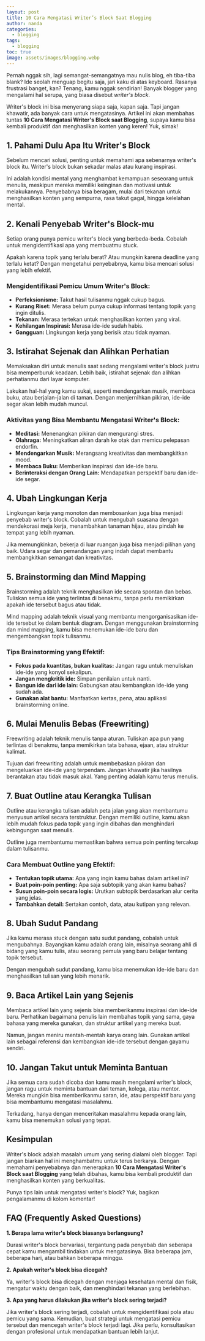 ```yaml
---
layout: post
title: 10 Cara Mengatasi Writer’s Block Saat Blogging
author: nanda
categories:
  - blogging
tags:
  - blogging
toc: true
image: assets/images/blogging.webp
---
```



Pernah nggak sih, lagi semangat-semangatnya mau nulis blog, eh tiba-tiba blank? Ide seolah menguap begitu saja, jari kaku di atas keyboard. Rasanya frustrasi banget, kan? Tenang, kamu nggak sendirian! Banyak blogger yang mengalami hal serupa, yang biasa disebut _writer's block_.

Writer's block ini bisa menyerang siapa saja, kapan saja. Tapi jangan khawatir, ada banyak cara untuk mengatasinya. Artikel ini akan membahas tuntas **10 Cara Mengatasi Writer's Block saat Blogging**, supaya kamu bisa kembali produktif dan menghasilkan konten yang keren! Yuk, simak!

## 1\. Pahami Dulu Apa Itu Writer's Block

Sebelum mencari solusi, penting untuk memahami apa sebenarnya writer's block itu. Writer's block bukan sekadar malas atau kurang inspirasi.

Ini adalah kondisi mental yang menghambat kemampuan seseorang untuk menulis, meskipun mereka memiliki keinginan dan motivasi untuk melakukannya. Penyebabnya bisa beragam, mulai dari tekanan untuk menghasilkan konten yang sempurna, rasa takut gagal, hingga kelelahan mental.

## 2\. Kenali Penyebab Writer's Block-mu

Setiap orang punya pemicu writer's block yang berbeda-beda. Cobalah untuk mengidentifikasi apa yang membuatmu stuck.

Apakah karena topik yang terlalu berat? Atau mungkin karena deadline yang terlalu ketat? Dengan mengetahui penyebabnya, kamu bisa mencari solusi yang lebih efektif.

### Mengidentifikasi Pemicu Umum Writer's Block:

- **Perfeksionisme:** Takut hasil tulisanmu nggak cukup bagus.
- **Kurang Riset:** Merasa belum punya cukup informasi tentang topik yang ingin ditulis.
- **Tekanan:** Merasa tertekan untuk menghasilkan konten yang viral.
- **Kehilangan Inspirasi:** Merasa ide-ide sudah habis.
- **Gangguan:** Lingkungan kerja yang berisik atau tidak nyaman.

## 3\. Istirahat Sejenak dan Alihkan Perhatian

Memaksakan diri untuk menulis saat sedang mengalami writer's block justru bisa memperburuk keadaan. Lebih baik, istirahat sejenak dan alihkan perhatianmu dari layar komputer.

Lakukan hal-hal yang kamu sukai, seperti mendengarkan musik, membaca buku, atau berjalan-jalan di taman. Dengan menjernihkan pikiran, ide-ide segar akan lebih mudah muncul.

### Aktivitas yang Bisa Membantu Mengatasi Writer's Block:

- **Meditasi:** Menenangkan pikiran dan mengurangi stres.
- **Olahraga:** Meningkatkan aliran darah ke otak dan memicu pelepasan endorfin.
- **Mendengarkan Musik:** Merangsang kreativitas dan membangkitkan mood.
- **Membaca Buku:** Memberikan inspirasi dan ide-ide baru.
- **Berinteraksi dengan Orang Lain:** Mendapatkan perspektif baru dan ide-ide segar.

## 4\. Ubah Lingkungan Kerja

Lingkungan kerja yang monoton dan membosankan juga bisa menjadi penyebab writer's block. Cobalah untuk mengubah suasana dengan mendekorasi meja kerja, menambahkan tanaman hijau, atau pindah ke tempat yang lebih nyaman.

Jika memungkinkan, bekerja di luar ruangan juga bisa menjadi pilihan yang baik. Udara segar dan pemandangan yang indah dapat membantu membangkitkan semangat dan kreativitas.

## 5\. Brainstorming dan Mind Mapping

Brainstorming adalah teknik menghasilkan ide secara spontan dan bebas. Tuliskan semua ide yang terlintas di benakmu, tanpa perlu memikirkan apakah ide tersebut bagus atau tidak.

Mind mapping adalah teknik visual yang membantu mengorganisasikan ide-ide tersebut ke dalam bentuk diagram. Dengan menggunakan brainstorming dan mind mapping, kamu bisa menemukan ide-ide baru dan mengembangkan topik tulisanmu.

### Tips Brainstorming yang Efektif:

- **Fokus pada kuantitas, bukan kualitas:** Jangan ragu untuk menuliskan ide-ide yang konyol sekalipun.
- **Jangan mengkritik ide:** Simpan penilaian untuk nanti.
- **Bangun ide dari ide lain:** Gabungkan atau kembangkan ide-ide yang sudah ada.
- **Gunakan alat bantu:** Manfaatkan kertas, pena, atau aplikasi brainstorming online.

## 6\. Mulai Menulis Bebas (Freewriting)

Freewriting adalah teknik menulis tanpa aturan. Tuliskan apa pun yang terlintas di benakmu, tanpa memikirkan tata bahasa, ejaan, atau struktur kalimat.

Tujuan dari freewriting adalah untuk membebaskan pikiran dan mengeluarkan ide-ide yang terpendam. Jangan khawatir jika hasilnya berantakan atau tidak masuk akal. Yang penting adalah kamu terus menulis.

## 7\. Buat Outline atau Kerangka Tulisan

Outline atau kerangka tulisan adalah peta jalan yang akan membantumu menyusun artikel secara terstruktur. Dengan memiliki outline, kamu akan lebih mudah fokus pada topik yang ingin dibahas dan menghindari kebingungan saat menulis.

Outline juga membantumu memastikan bahwa semua poin penting tercakup dalam tulisanmu.

### Cara Membuat Outline yang Efektif:

- **Tentukan topik utama:** Apa yang ingin kamu bahas dalam artikel ini?
- **Buat poin-poin penting:** Apa saja subtopik yang akan kamu bahas?
- **Susun poin-poin secara logis:** Urutkan subtopik berdasarkan alur cerita yang jelas.
- **Tambahkan detail:** Sertakan contoh, data, atau kutipan yang relevan.

## 8\. Ubah Sudut Pandang

Jika kamu merasa stuck dengan satu sudut pandang, cobalah untuk mengubahnya. Bayangkan kamu adalah orang lain, misalnya seorang ahli di bidang yang kamu tulis, atau seorang pemula yang baru belajar tentang topik tersebut.

Dengan mengubah sudut pandang, kamu bisa menemukan ide-ide baru dan menghasilkan tulisan yang lebih menarik.

## 9\. Baca Artikel Lain yang Sejenis

Membaca artikel lain yang sejenis bisa memberikanmu inspirasi dan ide-ide baru. Perhatikan bagaimana penulis lain membahas topik yang sama, gaya bahasa yang mereka gunakan, dan struktur artikel yang mereka buat.

Namun, jangan meniru mentah-mentah karya orang lain. Gunakan artikel lain sebagai referensi dan kembangkan ide-ide tersebut dengan gayamu sendiri.

## 10\. Jangan Takut untuk Meminta Bantuan

Jika semua cara sudah dicoba dan kamu masih mengalami writer's block, jangan ragu untuk meminta bantuan dari teman, kolega, atau mentor. Mereka mungkin bisa memberikanmu saran, ide, atau perspektif baru yang bisa membantumu mengatasi masalahmu.

Terkadang, hanya dengan menceritakan masalahmu kepada orang lain, kamu bisa menemukan solusi yang tepat.

## Kesimpulan

Writer's block adalah masalah umum yang sering dialami oleh blogger. Tapi jangan biarkan hal ini menghambatmu untuk terus berkarya. Dengan memahami penyebabnya dan menerapkan **10 Cara Mengatasi Writer's Block saat Blogging** yang telah dibahas, kamu bisa kembali produktif dan menghasilkan konten yang berkualitas.

Punya tips lain untuk mengatasi writer's block? Yuk, bagikan pengalamanmu di kolom komentar!

## FAQ (Frequently Asked Questions)

**1\. Berapa lama writer's block biasanya berlangsung?**

Durasi writer's block bervariasi, tergantung pada penyebab dan seberapa cepat kamu mengambil tindakan untuk mengatasinya. Bisa beberapa jam, beberapa hari, atau bahkan beberapa minggu.

**2\. Apakah writer's block bisa dicegah?**

Ya, writer's block bisa dicegah dengan menjaga kesehatan mental dan fisik, mengatur waktu dengan baik, dan menghindari tekanan yang berlebihan.

**3\. Apa yang harus dilakukan jika writer's block sering terjadi?**

Jika writer's block sering terjadi, cobalah untuk mengidentifikasi pola atau pemicu yang sama. Kemudian, buat strategi untuk mengatasi pemicu tersebut dan mencegah writer's block terjadi lagi. Jika perlu, konsultasikan dengan profesional untuk mendapatkan bantuan lebih lanjut.
